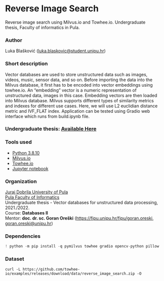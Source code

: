 # Reverse Image Search
Reverse image search using Milvus.io and Towhee.io. Undergraduate thesis, Faculty of informatics in Pula.

### Author

Luka Blašković (luka.blaskovic@student.unipu.hr)

### Short description
Vector databases are used to store unstructured data such as images, videos, music, sensor data, and so on. Before importing the data into the Milvus database, it first has to be encoded into vector embeddings using towhee.io. An “embedding” vector is a numeric representation of unstructured data, images in this case. Embedding vectors are then loaded into Milvus database. Milvus supports different types of similarity metrics and indexes for different use cases. Here, we will use L2 euclidian distance metric and IVF_FLAT index. Application can be tested using Gradio web interface which runs from build.ipynb file.

### Undergraduate thesis: [Available Here](https://repozitorij.unipu.hr/islandora/object/unipu%3A7218)

### Tools used
- [Python 3.8.10](https://www.python.org/downloads/release/python-3810/)
- [Milvus.io](https://milvus.io/)
- [Towhee.io](https://towhee.io/)
- [Jupyter notebook](https://jupyter.org/)

### Organization

[Juraj Dobrila University of Pula](http://www.unipu.hr/)  
[Pula Faculty of Informatics](https://fipu.unipu.hr/)  
Undergraduate thesis - Vector databases for unstructured data processing, 2021./2022.  
Course: **Databases II**  
Mentor: **doc. dr. sc. Goran Oreški** (https://fipu.unipu.hr/fipu/goran.oreski, goran.oreski@unipu.hr)

### Dependencies

```python
! python -m pip install -q pymilvus towhee gradio opencv-python pillow pyarrow
```
### Dataset

```
curl -L https://github.com/towhee-io/examples/releases/download/data/reverse_image_search.zip -O
```
